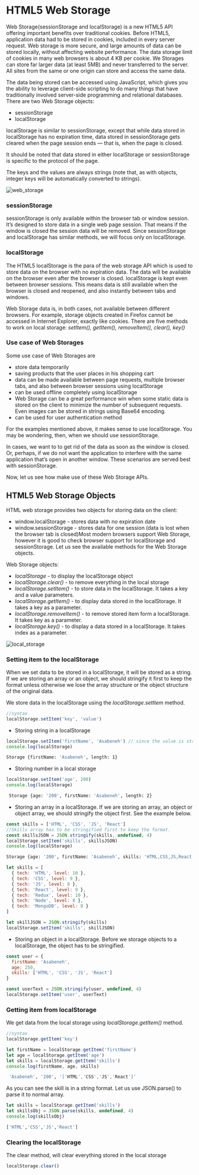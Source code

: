 # HTML5 Web Storage

Web Storage(sessionStorage and localStorage) is a new HTML5 API offering important benefits over traditional cookies. Before HTML5, application data had to be stored in cookies, included in every server request. Web storage is more secure, and large amounts of data can be stored locally, without affecting website performance. The data storage limit of cookies in many web browsers is about 4 KB per cookie. We Storages can store far larger data (at least 5MB) and never transferred to the server. All sites from the same or one origin can store and access the same data.

The data being stored can be accessed using JavaScript, which gives you the ability to leverage client-side scripting to do many things that have traditionally involved server-side programming and relational databases. There are two Web Storage objects:

- sessionStorage
- localStorage

localStorage is similar to sessionStorage, except that while data stored in localStorage has no expiration time, data stored in sessionStorage gets cleared when the page session ends — that is, when the page is closed.

It should be noted that data stored in either localStorage or sessionStorage is specific to the protocol of the page.

The keys and the values are always strings (note that, as with objects, integer keys will be automatically converted to strings).

![web_storage](../images/web_storage.png)

### sessionStorage

sessionStorage is only available within the browser tab or window session. It’s designed to store data in a single web page session. That means if the window is closed the session data will be removed. Since sessionStorage and localStorage has similar methods, we will focus only on localStorage.

### localStorage

The HTML5 localStorage is the para of the web storage API which is used to store data on the browser with no expiration data. The data will be available on the browser even after the browser is closed. localStorage is kept even between browser sessions. This means data is still available when the browser is closed and reopened, and also instantly between tabs and windows.

Web Storage data is, in both cases, not available between different browsers. For example, storage objects created in Firefox cannot be accessed in Internet Explorer, exactly like cookies. There are five methods to work on local storage:
_setItem(), getItem(), removeItem(), clear(), key()_

### Use case of Web Storages

Some use case of Web Storages are

- store data temporarily
- saving products that the user places in his shopping cart
- data can be made available between page requests, multiple browser tabs, and also between browser sessions using localStorage
- can be used offline completely using localStorage
- Web Storage can be a great performance win when some static data is stored on the client to minimize the number of subsequent requests. Even images can be stored in strings using Base64 encoding.
- can be used for user authentication method

For the examples mentioned above, it makes sense to use localStorage. You may be wondering, then, when we should use sessionStorage.

In cases, we want to to get rid of the data as soon as the window is closed. Or, perhaps, if we do not want the application to interfere with the same application that’s open in another window. These scenarios are served best with sessionStorage.

Now, let us see how make use of these Web Storage APIs.

## HTML5 Web Storage Objects

HTML web storage provides two objects for storing data on the client:

- window.localStorage - stores data with no expiration date
- window.sessionStorage - stores data for one session (data is lost when the browser tab is closed)Most modern browsers support Web Storage, however it is good to check browser support for localStorage and sessionStorage. Let us see the available methods for the Web Storage objects.

Web Storage objects:

- _localStorage_ - to display the localStorage object
- _localStorage.clear()_ - to remove everything in the local storage
- _localStorage.setItem()_ - to store data in the localStorage. It takes a key and a value parameters.
- _localStorage.getItem()_ - to display data stored in the localStorage. It takes a key as a parameter.
- _localStorage.removeItem()_ - to remove stored item form a localStorage. It takes key as a parameter.
- _localStorage.key()_ - to display a data stored in a localStorage. It takes index as a parameter.

![local_storage](../images/local_storage.png)

### Setting item to the localStorage

When we set data to be stored in a localStorage, it will be stored as a string. If we are storing an array or an object, we should stringify it first to keep the format unless otherwise we lose the array structure or the object structure of the original data.

We store data in the localStorage using the _localStorage.setItem_ method.

```js
//syntax
localStorage.setItem('key', 'value')
```

- Storing string in a localStorage

```js
localStorage.setItem('firstName', 'Asabeneh') // since the value is string we do not stringify it
console.log(localStorage)
```

```sh
Storage {firstName: 'Asabeneh', length: 1}
```

- Storing number in a local storage

```js
localStorage.setItem('age', 200)
console.log(localStorage)
```

```sh
 Storage {age: '200', firstName: 'Asabeneh', length: 2}
```

- Storing an array in a localStorage. If we are storing an array, an object or object array, we should stringify the object first. See the example below.

```js
const skills = ['HTML', 'CSS', 'JS', 'React']
//Skills array has to be stringified first to keep the format.
const skillsJSON = JSON.stringify(skills, undefined, 4)
localStorage.setItem('skills', skillsJSON)
console.log(localStorage)
```

```sh
Storage {age: '200', firstName: 'Asabeneh', skills: 'HTML,CSS,JS,React', length: 3}
```

```js
let skills = [
  { tech: 'HTML', level: 10 },
  { tech: 'CSS', level: 9 },
  { tech: 'JS', level: 8 },
  { tech: 'React', level: 9 },
  { tech: 'Redux', level: 10 },
  { tech: 'Node', level: 8 },
  { tech: 'MongoDB', level: 8 }
]

let skillJSON = JSON.stringify(skills)
localStorage.setItem('skills', skillJSON)
```

- Storing an object in a localStorage. Before we storage objects to a localStorage, the object has to be stringified.

```js
const user = {
  firstName: 'Asabeneh',
  age: 250,
  skills: ['HTML', 'CSS', 'JS', 'React']
}

const userText = JSON.stringify(user, undefined, 4)
localStorage.setItem('user', userText)
```

### Getting item from localStorage

We get data from the local storage using _localStorage.getItem()_ method.

```js
//syntax
localStorage.getItem('key')
```

```js
let firstName = localStorage.getItem('firstName')
let age = localStorage.getItem('age')
let skills = localStorage.getItem('skills')
console.log(firstName, age, skills)
```

```sh
 'Asabeneh', '200', '['HTML','CSS','JS','React']'
```

As you can see the skill is in a string format. Let us use JSON.parse() to parse it to normal array.

```js
let skills = localStorage.getItem('skills')
let skillsObj = JSON.parse(skills, undefined, 4)
console.log(skillsObj)
```

```sh
['HTML','CSS','JS','React']
```

### Clearing the localStorage

The clear method, will clear everything stored in the local storage

```js
localStorage.clear()
```

